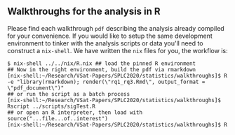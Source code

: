 ## Walkthroughs for the analysis in R

Please find each walkthrough `pdf` describing the analysis already compiled for
your convenience. If you would like to setup the same development environment to
tinker with the analysis scripts or data you'll need to construct a `nix-shell`.
We have written the `nix` files for you, the workflow is:

```
$ nix-shell ../../nix/R.nix ## load the pinned R environment
## Now in the right environment, build the pdf via rmarkdown
[nix-shell:~/Research/VSat-Papers/SPLC2020/statistics/walkthroughs]$ R -e "library(rmarkdown); render(\"rq1_rq3.Rmd\", output_format = \"pdf_document\")"
## or run the script as a batch process
[nix-shell:~/Research/VSat-Papers/SPLC2020/statistics/walkthroughs]$ Rscript ../scripts/sigTest.R
## or open an R interpreter, then load with source("...file...of..interest")
[nix-shell:~/Research/VSat-Papers/SPLC2020/statistics/walkthroughs]$ R
```
